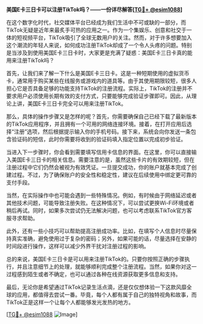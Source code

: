 **美国E卡三日卡可以注册TikTok吗？——一份详尽解答[[TG💪+ @esim1088](https://t.me/s/esim1088)]**

在这个数字化时代，社交媒体平台已经成为我们生活中不可或缺的一部分，而TikTok无疑是近年来最炙手可热的应用之一。作为一个集娱乐、创意和社交于一体的短视频平台，TikTok吸引了全球无数用户的关注。然而，对于许多想要加入这个潮流的年轻人来说，如何成功注册TikTok却成了一个令人头疼的问题。特别是当涉及到使用美国E卡三日卡时，大家更是充满了疑惑：美国E卡三日卡真的能用来注册TikTok吗？

首先，让我们来了解一下什么是美国E卡三日卡。这是一种短期使用的虚拟货币卡，通常用于购买某些在线服务或游戏内的道具等。由于其使用期限较短，很多人担心它是否具备足够的功能支持TikTok的注册流程。实际上，TikTok的注册并不要求用户必须使用长期有效的支付方式，只要能够完成验证步骤即可。因此，从理论上讲，美国E卡三日卡完全可以用来注册TikTok。

那么，具体的操作步骤又是怎样的呢？首先，你需要确保自己已经下载了最新版本的TikTok应用程序，并且拥有一个可用的网络连接环境。接着，在打开应用后选择“注册”选项，然后根据提示输入你的手机号码。接下来，系统会向你发送一条包含验证码的短信，此时你需要将收到的验证码填入指定位置以完成初步验证。

当进入下一步骤时，你会看到需要填写信用卡信息的界面。在这里，你可以直接输入美国E卡三日卡的相关信息。需要注意的是，虽然这些卡片的有效期较短，但在注册过程中它们仍然会被视为有效凭证。一旦提交成功，你的账户就基本完成了创建过程。不过，为了确保账户的安全性和稳定性，建议在后续使用中绑定更可靠的支付手段。

当然，在实际操作中也可能会遇到一些特殊情况。例如，有时候由于网络延迟或者其他技术问题，可能导致注册失败。在这种情况下，可以尝试更换Wi-Fi环境或者稍后再试。同时，如果多次尝试仍无法解决问题，也可以考虑联系TikTok官方客服寻求帮助。

此外，还有一些小技巧可以帮助提高注册成功率。比如，在填写个人信息时尽量保持真实准确，避免使用过于复杂的密码；另外，如果可能的话，尽量选择在安静的时间段进行操作，这样可以减少外界干扰对注册过程的影响。

总的来说，美国E卡三日卡是可以用来注册TikTok的。只要你按照正确的步骤执行，并且注意细节上的处理，就能够顺利完成整个注册流程。当然，如果你对这一过程感到陌生或者不确定，也可以通过各种在线资源获取更多信息和支持。

最后，无论你是希望通过TikTok记录生活点滴，还是仅仅想体验一下这款风靡全球的应用，都值得去尝试一番。毕竟，每个人都有属于自己的独特视角和故事，而TikTok正是这样一个让每个人都能够发光发热的地方。

[[TG💪+ @esim1088](https://t.me/s/esim1088) ![Image](https://i.postimg.cc/4NQfJmqS/Snipaste-2025-05-13-00-14-12.png)]